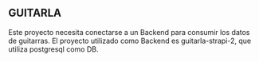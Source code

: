 ## GUITARLA

Este proyecto necesita conectarse a un Backend para consumir los datos de guitarras. El proyecto utilizado como Backend es guitarla-strapi-2, que utiliza postgresql como DB.